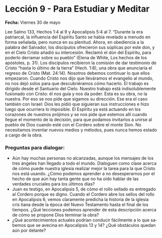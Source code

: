# Lección 9 - Para Estudiar y Meditar

**Fecha:** Viernes 30 de mayo

Lee Salmo 133, Hechos 1:4 al 9 y Apocalipsis 5:4 al 7. “Durante la era patriarcal, la influencia del Espíritu Santo se había revelado a menudo en forma señalada, pero nunca en su plenitud. Ahora, en obediencia a la palabra del Salvador, los discípulos ofrecieron sus súplicas por este don, y en el Cielo Cristo añadió su intercesión. Reclamó el don del Espíritu, para poderlo derramar sobre su pueblo” (Elena de White, Los hechos de los apóstoles, p. 31). Los discípulos recibieron la comisión de dar testimonio de Cristo “hasta lo último de la tierra” (Hech. 1:8), una obra que anunciaría el regreso de Cristo (Mat. 24:14). Nosotros debemos continuar lo que ellos empezaron. Cuando Cristo nos dijo que lleváramos el evangelio al mundo, no nos dejó solos para que descubriéramos cómo hacerlo. El trabajo es dirigido desde el Santuario del Cielo. Nuestro trabajo está indisolublemente fusionado con Cristo: él nos guía y nos da poder. Esta es su obra, no la nuestra. Por eso se nos pide que sigamos su dirección. Ese era el caso también con Israel: Dios les pidió que siguieran sus instrucciones e hizo luego que ocurriera lo imposible. El Espíritu ya está actuando en los corazones de nuestros prójimos y se nos pide que estemos allí cuando llegue el momento de la decisión, para que podamos invitarlos a unirse al pueblo de Dios cuando esté con el Cordero sobre el monte Sion. No necesitamos inventar nuevos medios y métodos, pues nunca hemos estado a cargo de la obra.

### Preguntas para dialogar:
- Aún hay muchas personas no alcanzadas, aunque los mensajes de los tres ángeles han llegado a todo el mundo. Dialoguen como clase acerca de cómo puede nuestra iglesia realizar mejor la tarea para la que Cristo nos está usando. ¿Cómo podemos aprender a no desesperarnos por el hecho de que aún hay tanta gente que no ha oído hablar de las verdades cruciales para los últimos días?
- Juan es testigo, en Apocalipsis 5, de cómo el rollo sellado es entregado al Cordero porque es digno. Cuando el Cordero abre los sellos del rollo en Apocalipsis 6, vemos claramente predicha la historia de la iglesia cris­ tiana desde la época del Nuevo Testamento hasta el final de los tiempos. ¿Qué lecciones podemos aprender de esta descripción acerca de cómo se propone Dios terminar la obra?
- ¿Qué acontecimientos actuales podrían conducir fácilmente a lo que sa­ bemos que se avecina en Apocalipsis 13 y 14? ¿Qué obstáculos quedan aún por delante?